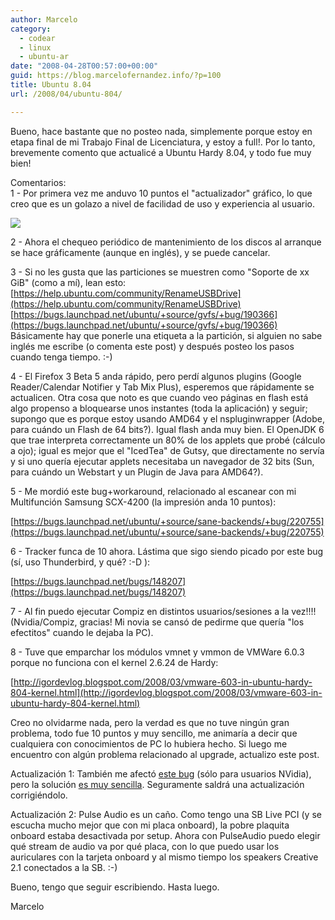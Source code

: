 ```yaml
---
author: Marcelo
category:
  - codear
  - linux
  - ubuntu-ar
date: "2008-04-28T00:57:00+00:00"
guid: https://blog.marcelofernandez.info/?p=100
title: Ubuntu 8.04
url: /2008/04/ubuntu-804/

---
```

Bueno, hace bastante que no posteo nada, simplemente porque estoy en etapa final de mi Trabajo Final de Licenciatura, y estoy a full!. Por lo tanto, brevemente comento que actualicé a Ubuntu Hardy 8.04, y todo fue muy bien!

Comentarios:  
1 - Por primera vez me anduvo 10 puntos el "actualizador" gráfico, lo que creo que es un golazo a nivel de facilidad de uso y experiencia al usuario.

[![](http://2.bp.blogspot.com/_nDZ247g0qSM/SBUiTwMv37I/AAAAAAAAA_M/klNC49n0xkc/s400/Actualizador.png)](http://2.bp.blogspot.com/_nDZ247g0qSM/SBUiTwMv37I/AAAAAAAAA_M/klNC49n0xkc/s1600-h/Actualizador.png)  


2 - Ahora el chequeo periódico de mantenimiento de los discos al arranque se hace gráficamente (aunque en inglés), y se puede cancelar.

3 - Si no les gusta que las particiones se muestren como "Soporte de xx GiB" (como a mí), lean esto:  
[https://help.ubuntu.com/community/RenameUSBDrive](https://help.ubuntu.com/community/RenameUSBDrive)  
[https://bugs.launchpad.net/ubuntu/+source/gvfs/+bug/190366](https://bugs.launchpad.net/ubuntu/+source/gvfs/+bug/190366)  
Básicamente hay que ponerle una etiqueta a la partición, si alguien no sabe inglés me escribe (o comenta este post) y después posteo los pasos cuando tenga tiempo. :-)

4 - El Firefox 3 Beta 5 anda rápido, pero perdí algunos plugins (Google Reader/Calendar Notifier y Tab Mix Plus), esperemos que rápidamente se actualicen. Otra cosa que noto es que cuando veo páginas en flash está algo propenso a bloquearse unos instantes (toda la aplicación) y seguir; supongo que es porque estoy usando AMD64 y el nspluginwrapper (Adobe, para cuándo un Flash de 64 bits?). Igual flash anda muy bien. El OpenJDK 6 que trae interpreta correctamente un 80% de los applets que probé (cálculo a ojo); igual es mejor que el "IcedTea" de Gutsy, que directamente no servía y si uno quería ejecutar applets necesitaba un navegador de 32 bits (Sun, para cuándo un Webstart y un Plugin de Java para AMD64?).

5 - Me mordió este bug+workaround, relacionado al escanear con mi Multifunción Samsung SCX-4200 (la impresión anda 10 puntos):

[https://bugs.launchpad.net/ubuntu/+source/sane-backends/+bug/220755](https://bugs.launchpad.net/ubuntu/+source/sane-backends/+bug/220755)

6 - Tracker funca de 10 ahora. Lástima que sigo siendo picado por este bug (sí, uso Thunderbird, y qué? :-D ):

[https://bugs.launchpad.net/bugs/148207](https://bugs.launchpad.net/bugs/148207)

7 - Al fin puedo ejecutar Compiz en distintos usuarios/sesiones a la vez!!!! (Nvidia/Compiz, gracias! Mi novia se cansó de pedirme que quería "los efectitos" cuando le dejaba la PC).

8 - Tuve que emparchar los módulos vmnet y vmmon de VMWare 6.0.3 porque no funciona con el kernel 2.6.24 de Hardy:

[http://igordevlog.blogspot.com/2008/03/vmware-603-in-ubuntu-hardy-804-kernel.html](http://igordevlog.blogspot.com/2008/03/vmware-603-in-ubuntu-hardy-804-kernel.html)

Creo no olvidarme nada, pero la verdad es que no tuve ningún gran problema, todo fue 10 puntos y muy sencillo, me animaría a decir que cualquiera con conocimientos de PC lo hubiera hecho. Si luego me encuentro con algún problema relacionado al upgrade, actualizo este post.

Actualización 1: También me afectó [este bug](https://bugs.launchpad.net/ubuntu/+source/linux-restricted-modules-2.6.24/+bug/186382) (sólo para usuarios NVidia), pero la solución [es muy sencilla](http://tombuntu.com/index.php/2008/04/28/workaround-for-pink-shadows-with-compiz/). Seguramente saldrá una actualización corrigiéndolo.

Actualización 2: Pulse Audio es un caño. Como tengo una SB Live PCI (y se escucha mucho mejor que con mi placa onboard), la pobre plaquita onboard estaba desactivada por setup. Ahora con PulseAudio puedo elegir qué stream de audio va por qué placa, con lo que puedo usar los auriculares con la tarjeta onboard y al mismo tiempo los speakers Creative 2.1 conectados a la SB. :-)

Bueno, tengo que seguir escribiendo. Hasta luego.

Marcelo  
